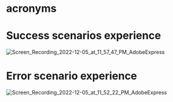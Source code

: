 # acronyms

# Success scenarios experience

![Screen_Recording_2022-12-05_at_11_57_47_PM_AdobeExpress](https://user-images.githubusercontent.com/119913213/205819944-d09bce8d-9abb-4762-96a5-f76375e2b518.gif)

# Error scenario experience 

![Screen_Recording_2022-12-05_at_11_52_22_PM_AdobeExpress](https://user-images.githubusercontent.com/119913213/205819162-d0975e49-b841-4599-86b5-1f28fab50709.gif)
